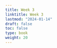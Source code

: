 ```yaml
---
title: Week 3 
linktitle: Week 3
lastmod: "2024-01-14"
draft: false  
toc: false  
type: book  
weight: 20
---
```


<!--

Day 6 Slides ({{% staticref "stat120/Day6.html" "newtab" %}}html{{% /staticref %}})


Day 7 Slides ({{% staticref "stat120/Day7.html" "newtab" %}}html{{% /staticref %}})

Day 8 Slides ({{% staticref "stat120/Day8.html" "newtab" %}}html{{% /staticref %}})

-->